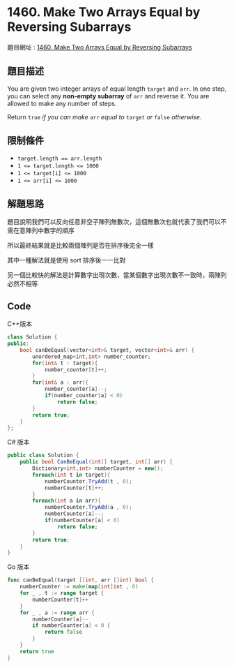 # 1460. Make Two Arrays Equal by Reversing Subarrays

題目網址 : [1460. Make Two Arrays Equal by Reversing Subarrays](https://leetcode.com/problems/make-two-arrays-equal-by-reversing-subarrays/description)

## 題目描述

You are given two integer arrays of equal length `target` and `arr`. In one step, you can select any **non-empty subarray** of `arr` and reverse it. You are allowed to make any number of steps.

Return `true` _if you can make_ `arr` _equal to_ `target` *or* `false` _otherwise_.

## 限制條件

- `target.length == arr.length`
- `1 <= target.length <= 1000`
- `1 <= target[i] <= 1000`
- `1 <= arr[i] <= 1000`

## 解題思路

題目說明我們可以反向任意非空子陣列無數次，這個無數次也就代表了我們可以不需在意陣列中數字的順序

所以最終結果就是比較兩個陣列是否在排序後完全一樣

其中一種解法就是使用 sort 排序後一一比對

另一個比較快的解法是計算數字出現次數，當某個數字出現次數不一致時，兩陣列必然不相等

## Code

C++版本

```C++
class Solution {
public:
    bool canBeEqual(vector<int>& target, vector<int>& arr) {
        unordered_map<int,int> number_counter;
        for(int& t : target){
            number_counter[t]++;
        }
        for(int& a : arr){
            number_counter[a]--;
            if(number_counter[a] < 0)
                return false;
        }
        return true;
    }
};
```

C# 版本

```C#
public class Solution {
    public bool CanBeEqual(int[] target, int[] arr) {
        Dictionary<int,int> numberCounter = new();
        foreach(int t in target){
            numberCounter.TryAdd(t , 0);
            numberCounter[t]++;
        }
        foreach(int a in arr){
            numberCounter.TryAdd(a , 0);
            numberCounter[a]--;
            if(numberCounter[a] < 0)
                return false;
        }
        return true;
    }
}
```

Go 版本

```go
func canBeEqual(target []int, arr []int) bool {
    numberCounter := make(map[int]int , 0)
    for _ , t := range target {
        numberCounter[t]++
    }
    for _ , a := range arr {
        numberCounter[a]--
        if numberCounter[a] < 0 {
            return false
        }
    }
    return true
}
```
